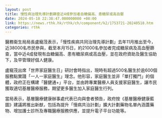 ```yaml
---
layout: post
title: 慢性病治理先導計劃篩查近4成參加者血糖偏高、患糖尿或高血壓
date: 2024-05-18 22:38:47.000000000 +08:00
link: https://news.rthk.hk/rthk/ch/component/k2/1753721-20240518.htm
categories: rthk
---
```


醫務衞生局局長盧寵茂表示，「慢性疾病共同治理先導計劃」去年11月推出至今，近38000名市民參與，截至本月15日，約21000名參加者完成糖尿病及高血壓篩查，當中近4成發現有血糖偏高、患有糖尿病或高血壓，並在政府資助及醫生協助下，及早管理好個人健康。

盧寵茂出席「世界家庭醫生日」研討會時指出，現時有超過500名醫生於逾600個服務點實踐「一人一家庭醫生」理念。他形容，家庭醫生並非「單打獨鬥」的個體，政府正在構建「醫健通+」平台，並由跨專業醫療人員支援家庭醫生，讓市民獲取適切基層醫療服務，期望更多醫生加入家庭醫生行列。

當局表示，基層醫療健康辦事處代表已向與會者預告，政府按《基層醫療健康藍圖》建議將推出新猷，包括為提升「慢病共治計劃」擴大計劃藥物名單內涵蓋藥物、增加護士診所及專職醫療服務供應，並提升電子平台功能等。
